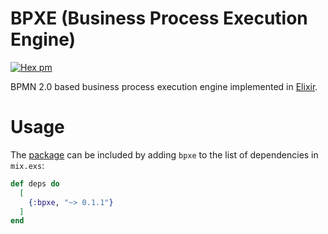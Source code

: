 # BPXE (Business Process Execution Engine)

[![Hex pm](http://img.shields.io/hexpm/v/bpxe.svg?style=flat)](https://hex.pm/packages/bpxe)

BPMN 2.0 based business process execution engine implemented in [Elixir](https://elixir-lang.org).

# Usage

The [package](https://hex.pm/packages/bpxe) can be included by adding `bpxe` to
the list of dependencies in `mix.exs`:

```elixir
def deps do
  [
    {:bpxe, "~> 0.1.1"}
  ]
end
```
